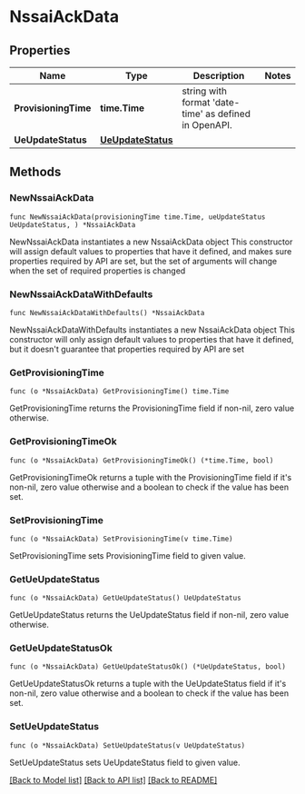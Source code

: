 # NssaiAckData

## Properties

Name | Type | Description | Notes
------------ | ------------- | ------------- | -------------
**ProvisioningTime** | **time.Time** | string with format &#39;date-time&#39; as defined in OpenAPI. | 
**UeUpdateStatus** | [**UeUpdateStatus**](UeUpdateStatus.md) |  | 

## Methods

### NewNssaiAckData

`func NewNssaiAckData(provisioningTime time.Time, ueUpdateStatus UeUpdateStatus, ) *NssaiAckData`

NewNssaiAckData instantiates a new NssaiAckData object
This constructor will assign default values to properties that have it defined,
and makes sure properties required by API are set, but the set of arguments
will change when the set of required properties is changed

### NewNssaiAckDataWithDefaults

`func NewNssaiAckDataWithDefaults() *NssaiAckData`

NewNssaiAckDataWithDefaults instantiates a new NssaiAckData object
This constructor will only assign default values to properties that have it defined,
but it doesn't guarantee that properties required by API are set

### GetProvisioningTime

`func (o *NssaiAckData) GetProvisioningTime() time.Time`

GetProvisioningTime returns the ProvisioningTime field if non-nil, zero value otherwise.

### GetProvisioningTimeOk

`func (o *NssaiAckData) GetProvisioningTimeOk() (*time.Time, bool)`

GetProvisioningTimeOk returns a tuple with the ProvisioningTime field if it's non-nil, zero value otherwise
and a boolean to check if the value has been set.

### SetProvisioningTime

`func (o *NssaiAckData) SetProvisioningTime(v time.Time)`

SetProvisioningTime sets ProvisioningTime field to given value.


### GetUeUpdateStatus

`func (o *NssaiAckData) GetUeUpdateStatus() UeUpdateStatus`

GetUeUpdateStatus returns the UeUpdateStatus field if non-nil, zero value otherwise.

### GetUeUpdateStatusOk

`func (o *NssaiAckData) GetUeUpdateStatusOk() (*UeUpdateStatus, bool)`

GetUeUpdateStatusOk returns a tuple with the UeUpdateStatus field if it's non-nil, zero value otherwise
and a boolean to check if the value has been set.

### SetUeUpdateStatus

`func (o *NssaiAckData) SetUeUpdateStatus(v UeUpdateStatus)`

SetUeUpdateStatus sets UeUpdateStatus field to given value.



[[Back to Model list]](../README.md#documentation-for-models) [[Back to API list]](../README.md#documentation-for-api-endpoints) [[Back to README]](../README.md)



